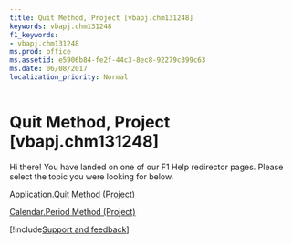 ```yaml
---
title: Quit Method, Project [vbapj.chm131248]
keywords: vbapj.chm131248
f1_keywords:
- vbapj.chm131248
ms.prod: office
ms.assetid: e5906b84-fe2f-44c3-8ec8-92279c399c63
ms.date: 06/08/2017
localization_priority: Normal
---
```



# Quit Method, Project [vbapj.chm131248]

Hi there! You have landed on one of our F1 Help redirector pages. Please select the topic you were looking for below.

[Application.Quit Method (Project)](http://msdn.microsoft.com/library/0aaba635-6d6a-c4a3-fab3-03451659021b%28Office.15%29.aspx)

[Calendar.Period Method (Project)](http://msdn.microsoft.com/library/b717bcbe-654b-5791-2002-d65e2a96617f%28Office.15%29.aspx)

[!include[Support and feedback](~/includes/feedback-boilerplate.md)]